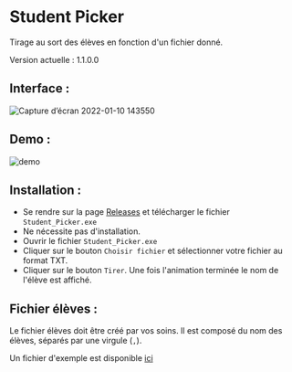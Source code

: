 # Student Picker
Tirage au sort des élèves en fonction d'un fichier donné.

Version actuelle : 1.1.0.0

## Interface :
![Capture d’écran 2022-01-10 143550](https://user-images.githubusercontent.com/41381482/148774980-876150e0-76e8-459b-98fa-6cadc4a070b3.png)


## Demo :
![demo](https://user-images.githubusercontent.com/41381482/147780119-0274342a-02ac-4f54-a8a2-966e4c743bde.gif)

## Installation :
- Se rendre sur la page [Releases](https://github.com/ethandudu/StudentPicker/releases) et télécharger le fichier `Student_Picker.exe`
- Ne nécessite pas d'installation.
- Ouvrir le fichier `Student_Picker.exe`
- Cliquer sur le bouton `Choisir fichier` et sélectionner votre fichier au format TXT.
- Cliquer sur le bouton `Tirer`. Une fois l'animation terminée le nom de l'élève est affiché.

## Fichier élèves :
Le fichier élèves doit être créé par vos soins. Il est composé du nom des élèves, séparés par une virgule (`,`).

Un fichier d'exemple est disponible [ici](https:/github.com/ethandudu/StudentPicker/blob/main/example.txt)
